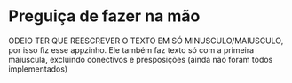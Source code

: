 # Preguiça de fazer na mão

ODEIO TER QUE REESCREVER O TEXTO EM SÓ MINUSCULO/MAIUSCULO, por isso fiz esse appzinho.
Ele também faz texto só com a primeira maiuscula, excluindo conectivos e presposições (ainda não foram todos implementados)
 
